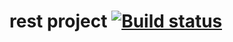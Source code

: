 # rest project [![Build status](https://ci.appveyor.com/api/projects/status/ysyfymf6vy6kt00i?svg=true)](https://ci.appveyor.com/project/Ollitestit/rest)
